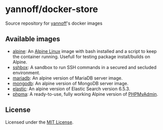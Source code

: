 # yannoff/docker-store

Source repository for [yannoff](https://hub.docker.com/u/yannoff/ "Yannoff's DockerHub")'s docker images

## Available images

- [alpine](alpine): An [Alpine Linux](https://alpinelinux.org/) image with bash installed and a script to keep the container running. Usefull for testing package install/builds on Alpine.
- [sshbox](sshbox): A sandbox to run SSH commands in a secured and secluded environment.
- [mariadb](mariadb): An alpine version of MariaDB server image.
- [mongodb](mongodb): An alpine version of MongoDB server image.
- [elastic](elastic): An alpine version of Elastic Search version 6.5.3.
- [phpma](phpma): A ready-to-use, fully working Alpine version of [PHPMyAdmin](https://github.com/phpmyadmin/docker/tree/master/fpm-alpine).

## License

Licensed under the [MIT License](LICENSE).
